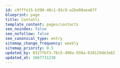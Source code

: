 ```yaml
---
id: c9fffe15-b390-48c1-92c9-a2be08aea67f
blueprint: page
title: Contatti
template_content: pages/contacts
seo_noindex: false
seo_nofollow: false
seo_canonical_type: entry
sitemap_change_frequency: weekly
sitemap_priority: 0.5
updated_by: 0327fbf3-76c5-490a-938a-010129db3e82
updated_at: 1667731238
---
```

